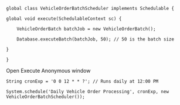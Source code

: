     global class VehicleOrderBatchScheduler implements Schedulable {

    global void execute(SchedulableContext sc) {

        VehicleOrderBatch batchJob = new VehicleOrderBatch();

        Database.executeBatch(batchJob, 50); // 50 is the batch size

    }

    }


Open Execute Anonymous window


    String cronExp = '0 0 12 * * ?'; // Runs daily at 12:00 PM

    System.schedule('Daily Vehicle Order Processing', cronExp, new VehicleOrderBatchScheduler());

